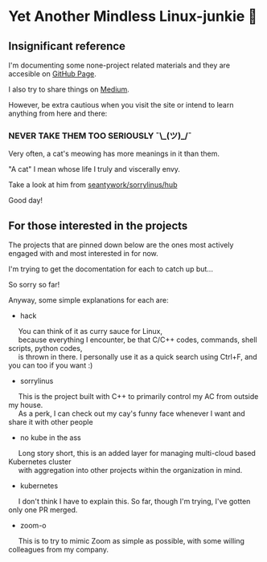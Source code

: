 # Yet Another Mindless Linux-junkie :zany_face:


## Insignificant reference

I'm documenting some none-project related materials and they are accesible on [GitHub Page](https://seantywork.github.io/seantywork/).

I also try to share things on [Medium](https://medium.com/@seantywork).

However, be extra cautious when you visit the site or intend to learn anything from here and there:

### NEVER TAKE THEM TOO SERIOUSLY ¯\\\_(ツ)_/¯ 

Very often, a cat's meowing has more meanings in it than them.

"A cat" I mean whose life I truly and viscerally envy.

Take a look at him from [seantywork/sorrylinus/hub](https://feebdaed.xyz/)

Good day!



## For those interested in the projects

The projects that are pinned down below are the ones most actively engaged with and most interested in for now.

I'm trying to get the docomentation for each to catch up but...

So sorry so far!

Anyway, some simple explanations for each are:


- hack

&nbsp;&nbsp;&nbsp;&nbsp; You can think of it as curry sauce for Linux, </br> 
&nbsp;&nbsp;&nbsp;&nbsp; because everything I encounter, be that C/C++ codes, commands, shell scripts, python codes, </br>
&nbsp;&nbsp;&nbsp;&nbsp; is thrown in there. I personally use it as a quick search using Ctrl+F, and you can too if you want :)


- sorrylinus

&nbsp;&nbsp;&nbsp;&nbsp; This is the project built with C++ to primarily control my AC from outside my house. </br>
&nbsp;&nbsp;&nbsp;&nbsp; As a perk, I can check out my cay's funny face whenever I want and share it with other people


- no kube in the ass

&nbsp;&nbsp;&nbsp;&nbsp; Long story short, this is an added layer for managing multi-cloud based Kubernetes cluster </br>
&nbsp;&nbsp;&nbsp;&nbsp; with aggregation into other projects within the organization in mind. 


- kubernetes

&nbsp;&nbsp;&nbsp;&nbsp; I don't think I have to explain this. So far, though I'm trying, I've gotten only one PR merged. 


- zoom-o

&nbsp;&nbsp;&nbsp;&nbsp; This is to try to mimic Zoom as simple as possible, with some willing colleagues from my company.






